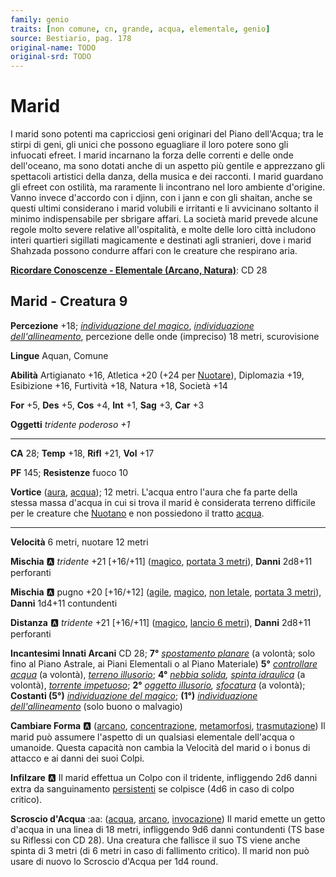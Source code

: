```yaml
---
family: genio
traits: [non comune, cn, grande, acqua, elementale, genio]
source: Bestiario, pag. 178
original-name: TODO
original-srd: TODO
---
```


# Marid

I marid sono potenti ma capricciosi geni originari del Piano dell'Acqua; tra le stirpi di geni, gli unici che possono eguagliare il loro potere sono gli infuocati efreet. I marid incarnano la forza delle correnti e delle onde dell'oceano, ma sono dotati anche di un aspetto più gentile e apprezzano gli spettacoli artistici della danza, della musica e dei racconti. I marid guardano gli efreet con ostilità, ma raramente li incontrano nel loro ambiente d'origine. Vanno invece d'accordo con i djinn, con i jann e con gli shaitan, anche se questi ultimi considerano i marid volubili e irritanti e li avvicinano soltanto il minimo indispensabile per sbrigare affari. La società marid prevede alcune regole molto severe relative all'ospitalità, e molte delle loro città includono interi quartieri sigillati magicamente e destinati agli stranieri, dove i marid Shahzada possono condurre affari con le creature che respirano aria.

**[Ricordare Conoscenze - Elementale (Arcano, Natura)](/azioni/ricordare-conoscenze)**: CD 28

## Marid - Creatura 9

**Percezione** +18; *[individuazione del magico](/incantesimi/individuazione-del-magico)*, *[individuazione dell'allineamento](/incantesimi/individuazione-dellallineamento)*, percezione delle onde (impreciso) 18 metri, scurovisione

**Lingue** Aquan, Comune

**Abilità** Artigianato +16, Atletica +20 (+24 per [Nuotare](/azioni/nuotare)), Diplomazia +19, Esibizione +16, Furtività +18, Natura +18, Società +14

**For** +5, **Des** +5, **Cos** +4, **Int** +1, **Sag** +3, **Car** +3

**Oggetti** *tridente poderoso +1*

***

**CA** 28; **Temp** +18, **Rifl** +21, **Vol** +17

**PF** 145; **Resistenze** fuoco 10

**Vortice** ([aura](/tratti/aura), [acqua](/tratti/acqua)); 12 metri. L'acqua entro l'aura che fa parte della stessa massa d'acqua in cui si trova il marid è considerata terreno difficile per le creature che [Nuotano](/azioni/nuotare) e non possiedono il tratto [acqua](/tratti/acqua).

***

**Velocità** 6 metri, nuotare 12 metri

**Mischia** :a: *tridente* +21 \[+16/+11] ([magico](/tratti/magico), [portata 3 metri](/tratti/portata)), **Danni** 2d8+11 perforanti

**Mischia** :a: pugno +20 \[+16/+12] ([agile](/tratti/agile), [magico](/tratti/magico), [non letale](/tratti/non-letale), [portata 3 metri](/tratti/portata)), **Danni** 1d4+11 contundenti

**Distanza** :a: *tridente* +21 \[+16/+11] ([magico](/tratti/magico), [lancio 6 metri](/tratti/lancio)), **Danni** 2d8+11 perforanti

**Incantesimi Innati Arcani** CD 28; **7°** *[spostamento planare](/incantesimi/spostamento-planare)* (a volontà; solo fino al Piano Astrale, ai Piani Elementali o al Piano Materiale) **5°** *[controllare acqua](/incantesimi/controllare-acqua)* (a volontà), *[terreno illusorio](/incantesimi/terreno-illusorio)*; **4°** *[nebbia solida](/incantesimi/nebbia-solida), [spinta idraulica](/incantesimi/spinta-idraulica)* (a volontà), *[torrente impetuoso](/incantesimi/torrente-impetuoso)*; **2°** *[oggetto illusorio](/incantesimi/oggetto-illusorio), [sfocatura](/incantesimi/sfocatura)* (a volontà); **Costanti (5°)** *[individuazione del magico](/incantesimi/individuazione-del-magico)*; **(1°)** *[individuazione dell'allineamento](/incantesimi/individuazione-dellallineamento)* (solo buono o malvagio)

**Cambiare Forma** :a: ([arcano](/tratti/arcano), [concentrazione](/tratti/concentrazione), [metamorfosi](/tratti/metamorfosi), [trasmutazione](/tratti/trasmutazione)) Il marid può assumere l'aspetto di un qualsiasi elementale dell'acqua o umanoide. Questa capacità non cambia la Velocità del marid o i bonus di attacco e ai danni dei suoi Colpi.

**Infilzare** :a: Il marid effettua un Colpo con il tridente, infliggendo 2d6 danni extra da sanguinamento [persistenti](/condizioni/danno-persistente) se colpisce (4d6 in caso di colpo critico).

**Scroscio d'Acqua** :aa:  ([acqua](/tratti/acqua), [arcano](/tratti/arcano), [invocazione](/tratti/invocazione)) Il marid emette un getto d'acqua in una linea di 18 metri, infliggendo 9d6 danni contundenti (TS base su Riflessi con CD 28). Una creatura che fallisce il suo TS viene anche spinta di 3 metri (di 6 metri in caso di fallimento critico). Il marid non può usare di nuovo lo Scroscio d'Acqua per 1d4 round.
